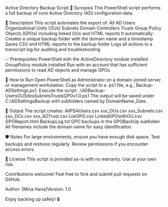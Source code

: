 Active Directory Backup Script
📄 Synopsis
This PowerShell script performs a full backup of core Active Directory (AD) configuration data.

📌 Description
This script automates the export of:
All AD Users
Organizational Units (OUs)
Subnets
Domain Controllers
Trusts
Group Policy Objects (GPOs) including linked OUs and HTML reports
It automatically:
Creates a unique backup folder with the domain name and a timestamp
Saves CSV and HTML reports to the backup folder
Logs all actions to a transcript log for auditing and troubleshooting

✅ Prerequisites
PowerShell with the ActiveDirectory module installed
GroupPolicy module installed
Run with an account that has sufficient permissions to read AD objects and manage GPOs

🚀 How to Run
Open PowerShell as Administrator on a domain-joined server or management workstation.
Copy the script to a .ps1 file, e.g., Backup-ADSettings.ps1.
Execute the script:
.\ADBackup-UsersOUSitesSubnetsTrustsGPOv1.0.ps1
The output will be saved under C:\ADSettingsBackup with subfolders named by DomainName_Date.

📂 Output
The script creates:
AllPSAUsers.csv
xxx_OUs.csv
xxx_Subnets.csv
xxx_DCs.csv
xxx_ADTrust.csv
ListGPO.csv
LinkedGPOwithOU.csv
GPOReport.html
BackupLog.txt
GPO backups in the GPOBackUp subfolder
All filenames include the domain name for easy identification.

🛡️ Notes
For large environments, ensure you have enough disk space.
Test backups and restores regularly.
Review permissions if you encounter access errors.

📖 License
This script is provided as-is with no warranty. Use at your own risk.

Contributions welcome! Feel free to fork and submit pull requests on GitHub.

Author: [Mina Hana]Version: 1.0

Enjoy backing up safely! 🔒


